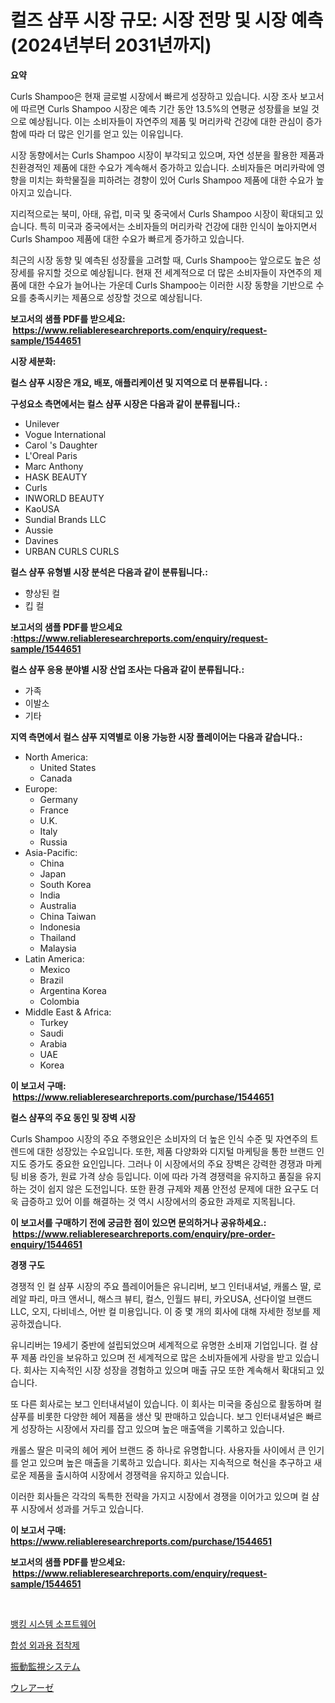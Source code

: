 <p><h1>컬즈 샴푸 시장 규모: 시장 전망 및 시장 예측 (2024년부터 2031년까지)</h1></p><p><strong>요약</strong></p>
<p><p>Curls Shampoo은 현재 글로벌 시장에서 빠르게 성장하고 있습니다. 시장 조사 보고서에 따르면 Curls Shampoo 시장은 예측 기간 동안 13.5%의 연평균 성장률을 보일 것으로 예상됩니다. 이는 소비자들이 자연주의 제품 및 머리카락 건강에 대한 관심이 증가함에 따라 더 많은 인기를 얻고 있는 이유입니다.</p><p>시장 동향에서는 Curls Shampoo 시장이 부각되고 있으며, 자연 성분을 활용한 제품과 친환경적인 제품에 대한 수요가 계속해서 증가하고 있습니다. 소비자들은 머리카락에 영향을 미치는 화학물질을 피하려는 경향이 있어 Curls Shampoo 제품에 대한 수요가 높아지고 있습니다.</p><p>지리적으로는 북미, 아태, 유럽, 미국 및 중국에서 Curls Shampoo 시장이 확대되고 있습니다. 특히 미국과 중국에서는 소비자들의 머리카락 건강에 대한 인식이 높아지면서 Curls Shampoo 제품에 대한 수요가 빠르게 증가하고 있습니다.</p><p>최근의 시장 동향 및 예측된 성장률을 고려할 때, Curls Shampoo는 앞으로도 높은 성장세를 유지할 것으로 예상됩니다. 현재 전 세계적으로 더 많은 소비자들이 자연주의 제품에 대한 수요가 늘어나는 가운데 Curls Shampoo는 이러한 시장 동향을 기반으로 수요를 충족시키는 제품으로 성장할 것으로 예상됩니다.</p></p>
<p><strong>보고서의 샘플 PDF를 받으세요: &nbsp;<a href="https://www.reliableresearchreports.com/enquiry/request-sample/1544651">https://www.reliableresearchreports.com/enquiry/request-sample/1544651</a></strong></p>
<p><strong>시장 세분화:</strong></p>
<p><strong> 컬스 샴푸 시장은 개요, 배포, 애플리케이션 및 지역으로 더 분류됩니다. :</strong></p>
<p><strong>구성요소 측면에서는 컬스 샴푸 시장은 다음과 같이 분류됩니다.:</strong></p>
<p><ul><li>Unilever</li><li>Vogue International</li><li>Carol 's Daughter</li><li>L'Oreal Paris</li><li>Marc Anthony</li><li>HASK BEAUTY</li><li>Curls</li><li>INWORLD BEAUTY</li><li>KaoUSA</li><li>Sundial Brands LLC</li><li>Aussie</li><li>Davines</li><li>URBAN CURLS CURLS</li></ul></p>
<p><strong> 컬스 샴푸 유형별 시장 분석은 다음과 같이 분류됩니다.:</strong></p>
<p><ul><li>향상된 컬</li><li>킵 컬</li></ul></p>
<p><strong>보고서의 샘플 PDF를 받으세요 :<a href="https://www.reliableresearchreports.com/enquiry/request-sample/1544651">https://www.reliableresearchreports.com/enquiry/request-sample/1544651</a></strong></p>
<p><strong> 컬스 샴푸 응용 분야별 시장 산업 조사는 다음과 같이 분류됩니다.:</strong></p>
<p><ul><li>가족</li><li>이발소</li><li>기타</li></ul></p>
<p><strong>지역 측면에서 컬스 샴푸 지역별로 이용 가능한 시장 플레이어는 다음과 같습니다.:</strong></p>
<p><ul>
    <li>
        North America:
        <ul>
            <li>United States</li>
            <li>Canada</li>
        </ul>
    </li>
    <li>
        Europe:
        <ul>
            <li>Germany</li>
            <li>France</li>
            <li>U.K.</li>
            <li>Italy</li>
            <li>Russia</li>
        </ul>
    </li>
    <li>
        Asia-Pacific:
        <ul>
            <li>China</li>
            <li>Japan</li>
            <li>South Korea</li>
            <li>India</li>
            <li>Australia</li>
            <li>China Taiwan</li>
            <li>Indonesia</li>
            <li>Thailand</li>
            <li>Malaysia</li>
        </ul>
    </li>
    <li>
        Latin America:
        <ul>
            <li>Mexico</li>
            <li>Brazil</li>
            <li>Argentina Korea</li>
            <li>Colombia</li>
        </ul>
    </li>
    <li>
        Middle East & Africa:
        <ul>
            <li>Turkey</li>
            <li>Saudi</li>
            <li>Arabia</li>
            <li>UAE</li>
            <li>Korea</li>
        </ul>
    </li>
    </ul></p>
<p><strong>이 보고서 구매: &nbsp;<a href="https://www.reliableresearchreports.com/purchase/1544651">https://www.reliableresearchreports.com/purchase/1544651</a></strong></p>
<p><strong>컬스 샴푸의 주요 동인 및 장벽 시장</strong></p>
<p><p>Curls Shampoo 시장의 주요 주행요인은 소비자의 더 높은 인식 수준 및 자연주의 트렌드에 대한 성장있는 수요입니다. 또한, 제품 다양화와 디지털 마케팅을 통한 브랜드 인지도 증가도 중요한 요인입니다. 그러나 이 시장에서의 주요 장벽은 강력한 경쟁과 마케팅 비용 증가, 원료 가격 상승 등입니다. 이에 따라 가격 경쟁력을 유지하고 품질을 유지하는 것이 쉽지 않은 도전입니다. 또한 환경 규제와 제품 안전성 문제에 대한 요구도 더욱 급증하고 있어 이를 해결하는 것 역시 시장에서의 중요한 과제로 지목됩니다.</p></p>
<p><strong>이 보고서를 구매하기 전에 궁금한 점이 있으면 문의하거나 공유하세요.: &nbsp;<a href="https://www.reliableresearchreports.com/enquiry/pre-order-enquiry/1544651">https://www.reliableresearchreports.com/enquiry/pre-order-enquiry/1544651</a></strong></p>
<p><strong>경쟁 구도</strong></p>
<p><p>경쟁적 인 컬 샴푸 시장의 주요 플레이어들은 유니리버, 보그 인터내셔널, 캐롤스 딸, 로레알 파리, 마크 앤서니, 해스크 뷰티, 컬스, 인월드 뷰티, 카오USA, 선다이얼 브랜드 LLC, 오지, 다비네스, 어반 컬 미용입니다. 이 중 몇 개의 회사에 대해 자세한 정보를 제공하겠습니다.</p><p>유니리버는 19세기 중반에 설립되었으며 세계적으로 유명한 소비재 기업입니다. 컬 샴푸 제품 라인을 보유하고 있으며 전 세계적으로 많은 소비자들에게 사랑을 받고 있습니다. 회사는 지속적인 시장 성장을 경험하고 있으며 매출 규모 또한 계속해서 확대되고 있습니다.</p><p>또 다른 회사로는 보그 인터내셔널이 있습니다. 이 회사는 미국을 중심으로 활동하며 컬 샴푸를 비롯한 다양한 헤어 제품을 생산 및 판매하고 있습니다. 보그 인터내셔널은 빠르게 성장하는 시장에서 자리를 잡고 있으며 높은 매출액을 기록하고 있습니다.</p><p>캐롤스 딸은 미국의 헤어 케어 브랜드 중 하나로 유명합니다. 사용자들 사이에서 큰 인기를 얻고 있으며 높은 매출을 기록하고 있습니다. 회사는 지속적으로 혁신을 추구하고 새로운 제품을 출시하여 시장에서 경쟁력을 유지하고 있습니다.</p><p>이러한 회사들은 각각의 독특한 전략을 가지고 시장에서 경쟁을 이어가고 있으며 컬 샴푸 시장에서 성과를 거두고 있습니다.</p></p>
<p><strong>이 보고서 구매: &nbsp; <a href="https://www.reliableresearchreports.com/purchase/1544651">https://www.reliableresearchreports.com/purchase/1544651</a></strong></p>
<p><strong>보고서의 샘플 PDF를 받으세요: &nbsp;<a href="https://www.reliableresearchreports.com/enquiry/request-sample/1544651">https://www.reliableresearchreports.com/enquiry/request-sample/1544651</a></strong><strong></strong></p>
<p>&nbsp;</p>
<p><p><a href="https://medium.com/@avramcornescu20221/%EC%9D%80%ED%96%89-%EC%8B%9C%EC%8A%A4%ED%85%9C-%EC%86%8C%ED%94%84%ED%8A%B8%EC%9B%A8%EC%96%B4-%EC%8B%9C%EC%9E%A5-%EC%9C%A0%ED%98%95-%EC%9D%91%EC%9A%A9-%EB%B0%8F-%EC%A7%80%EB%A6%AC%EC%97%90-%EB%8C%80%ED%95%9C-%ED%8F%AC%EA%B4%84%EC%A0%81-%ED%8F%89%EA%B0%80-a5e0bf679209">뱅킹 시스템 소프트웨어</a></p><p><a href="https://medium.com/@demarcuskuhlman/%ED%95%A9%EC%84%B1-%EC%88%98%EC%88%A0%EC%9A%A9-%EC%A0%91%EC%B0%A9%EC%A0%9C-%EC%8B%9C%EC%9E%A5-%EA%B7%9C%EB%AA%A8%EB%8A%94-%EA%B8%80%EB%A1%9C%EB%B2%8C-%EC%82%B0%EC%97%85%EC%97%90%EC%84%9C-%EC%B5%9C%EC%A0%81%EC%9D%98-%EB%A7%88%EC%BC%80%ED%8C%85-%EC%B1%84%EB%84%90%EC%9D%84-%EB%B3%B4%EC%97%AC%EC%A4%8D%EB%8B%88%EB%8B%A4-d9a2c283a4a0">합성 외과용 접착제</a></p><p><a href="https://medium.com/@santosuigrtley997836/%E6%AC%A1%E3%81%AE%E6%96%87%E3%82%92%E6%97%A5%E6%9C%AC%E8%AA%9E%E3%81%AB%E7%BF%BB%E8%A8%B3%E3%81%97%E3%81%BE%E3%81%99-%E6%9C%9F%E9%96%932024%E5%B9%B4%E3%81%8B%E3%82%892031%E5%B9%B4%E3%81%BE%E3%81%A7%E3%81%AE%E6%8C%AF%E5%8B%95%E3%83%A2%E3%83%8B%E3%82%BF%E3%83%AA%E3%83%B3%E3%82%B0%E3%82%B7%E3%82%B9%E3%83%86%E3%83%A0%E5%B8%82%E5%A0%B4%E3%81%AE%E5%8B%95%E5%90%91%E3%81%A8%E5%B8%82%E5%A0%B4%E5%88%86%E6%9E%90%E3%81%8C%E4%BA%88%E6%B8%AC%E3%81%95%E3%82%8C%E3%81%A6%E3%81%84%E3%81%BE%E3%81%99-6c2e6fa8a1ca">振動監視システム</a></p><p><a href="https://medium.com/@coraltrout1923/%E5%B0%BF%E7%B4%A0%E9%85%B5%E7%B4%A0%E5%B8%82%E5%A0%B4%E8%A6%8F%E6%A8%A1-%E5%B9%B4%E9%96%93%E6%88%90%E9%95%B7%E7%8E%87-%E3%83%88%E3%83%AC%E3%83%B3%E3%83%89-2024%E5%B9%B4-2030%E5%B9%B4-d9de96d04eae">ウレアーゼ</a></p></p>